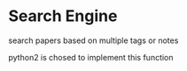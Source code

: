# Search Engine

search papers based on multiple tags or notes

python2 is chosed to implement this function

